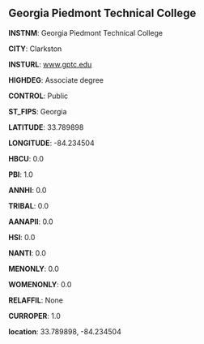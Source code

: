 
Georgia Piedmont Technical College
---
**INSTNM**: Georgia Piedmont Technical College

**CITY**: Clarkston

**INSTURL**: www.gptc.edu

**HIGHDEG**: Associate degree

**CONTROL**: Public

**ST_FIPS**: Georgia

**LATITUDE**: 33.789898

**LONGITUDE**: -84.234504

**HBCU**: 0.0

**PBI**: 1.0

**ANNHI**: 0.0

**TRIBAL**: 0.0

**AANAPII**: 0.0

**HSI**: 0.0

**NANTI**: 0.0

**MENONLY**: 0.0

**WOMENONLY**: 0.0

**RELAFFIL**: None

**CURROPER**: 1.0

**location**: 33.789898, -84.234504